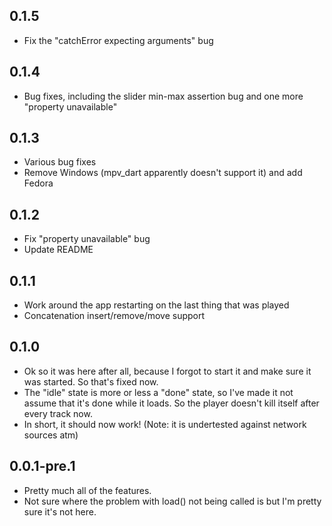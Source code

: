 ## 0.1.5
* Fix the "catchError expecting arguments" bug

## 0.1.4
* Bug fixes, including the slider min-max assertion bug and one more "property unavailable"

## 0.1.3
* Various bug fixes
* Remove Windows (mpv_dart apparently doesn't support it) and add Fedora

## 0.1.2
* Fix "property unavailable" bug
* Update README

## 0.1.1
* Work around the app restarting on the last thing that was played
* Concatenation insert/remove/move support

## 0.1.0
* Ok so it was here after all, because I forgot to start it and make sure it was started. So that's fixed now.
* The "idle" state is more or less a "done" state, so I've made it not assume that it's done while it loads. So the player doesn't kill itself after every track now.
* In short, it should now work! (Note: it is undertested against network sources atm)

## 0.0.1-pre.1

* Pretty much all of the features.
* Not sure where the problem with load() not being called is but I'm pretty sure it's not here.
